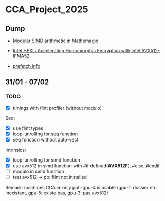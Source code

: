 # CCA_Project_2025


## Dump

- [Modular SIMD arithmetic in Mathemagix](https://arxiv.org/pdf/1407.3383)
- [Intel HEXL: Accelerating Homomorphic Encryption with Intel AVX512-IFMA52](https://arxiv.org/pdf/2103.16400)

- [prefetch info](https://stackoverflow.com/questions/48994494/how-to-properly-use-prefetch-instructions)


## 31/01 - 07/02

### TODO

- [x] timings with flint profiler (without modulo)

Seq:
- [X] use flint types
- [X] loop-unrolling for seq function
- [X] seq function without auto-vect

Intrinsics:
- [X] loop-unrolling for simd function
- [X] use avx512 in simd function with #if defined(__AVX512F__), #else, #endif
- [ ] modulo in simd function
- [ ] test avx512 -> pb: flint not installed

Remark: machines CCA => only ppti-gpu-4 is usable (gpu-1: dossier etu inexistant, gpu-5: existe pas, gpu-3: pas avx512)

